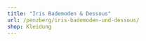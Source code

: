 ```yaml
---
title: "Iris Bademoden & Dessous"
url: /penzberg/iris-bademoden-und-dessous/
shop: Kleidung
---
```

